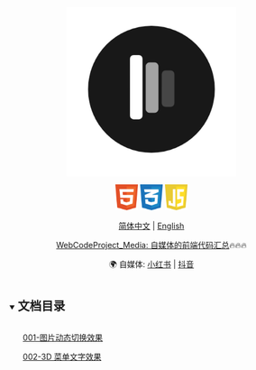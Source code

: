 <div align="center" xmlns="http://www.w3.org/1999/html">
<p align="center">
  <img src="docs/images/logo.png" width="300px" style="vertical-align:middle;">
</p>

<img src="docs/images/icons/html.svg" alt="HTML" width="40" />
<img src="docs/images/icons/css.svg" alt="CSS" width="40" />
<img src="docs/images/icons/javascript.svg" alt="JavaScript" width="40" />

[简体中文](README.md) | [English](README_en.md)

<p align="center">
<a href="https://github.com/89saycode/WebCodeProject_media">WebCodeProject_Media: 自媒体的前端代码汇总</a>🔥🔥🔥
</p>

<p align="center">
    🌍 自媒体: <a href="https://www.xiaohongshu.com/user/profile/5faa57d7000000000100464e" target="_blank">小红书</a> | <a href="https://douyin.com/user/MS4wLjABAAAA1iJo7RUODu2vJC6ZKMpNLPsoqVORPAOCkpd8C1oJOXM?from_tab_name=main" target="_blank">抖音</a>
</p>

</div>

<details open="open">
  <summary><h2 style="display: inline-block">文档目录</h2></summary>
  <ol>
      <a href="https://github.com/89saycode/WebCodeProject_media/tree/main/code/HTML_CSS_JavaScript/001">001-图片动态切换效果</a>
  </ol>
   <ol>
      <a href="https://github.com/89saycode/WebCodeProject_media/tree/main/code/HTML_CSS_JavaScript/3d菜单效果">002-3D 菜单文字效果</a>
  </ol>
</details>
